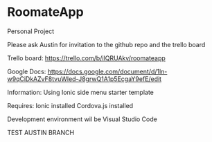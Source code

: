 # RoomateApp
Personal Project

Please ask Austin for invitation to the github repo and the trello board

Trello board: https://trello.com/b/iIQRUAkv/roomateapp

Google Docs: https://docs.google.com/document/d/1ln-w9qCiDkAZvF8tvuWled-J8grwQ1A1p5EcgaY9efE/edit


Information:
Using Ionic side menu starter template

Requires:
Ionic installed
Cordova.js installed

Development environment wil be Visual Studio Code

TEST AUSTIN BRANCH
